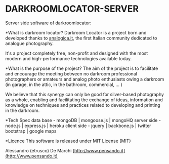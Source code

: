 # DARKROOMLOCATOR-SERVER

Server side software of darkroomlocator:

*What is darkroom locator?
Darkroom Locator is a project born and developed thanks to [analogica.it](http://www.analogica.it), the first Italian community dedicated to analogue photography.

It's a project completely free, non-profit and designed with the most modern and high-performance technologies available today.

*What is the purpose of the project?
The aim of the project is to facilitate and encourage the meeting between no darkroom professional photographers or amateurs and analog photo enthusiasts owing a darkroom (in garage, in the attic, in the bathroom, commercial, ... )

We believe that this synergy can only be good for silver-based photography as a whole, enabling and facilitating the exchange of ideas, information and knowledge on techniques and practices related to developing and printing in the darkroom.

*Tech Spec
data base - mongoDB | mongoose.js | mongoHQ
server side - node.js | express.js | heroku
client side - jquery | backbone.js | twitter bootstrap | google maps

*Licence
This software is released under MIT License (MIT)

Alessandro (etrusco) De Marchi
[http://www.pensando.it](http://www.pensando.it)
